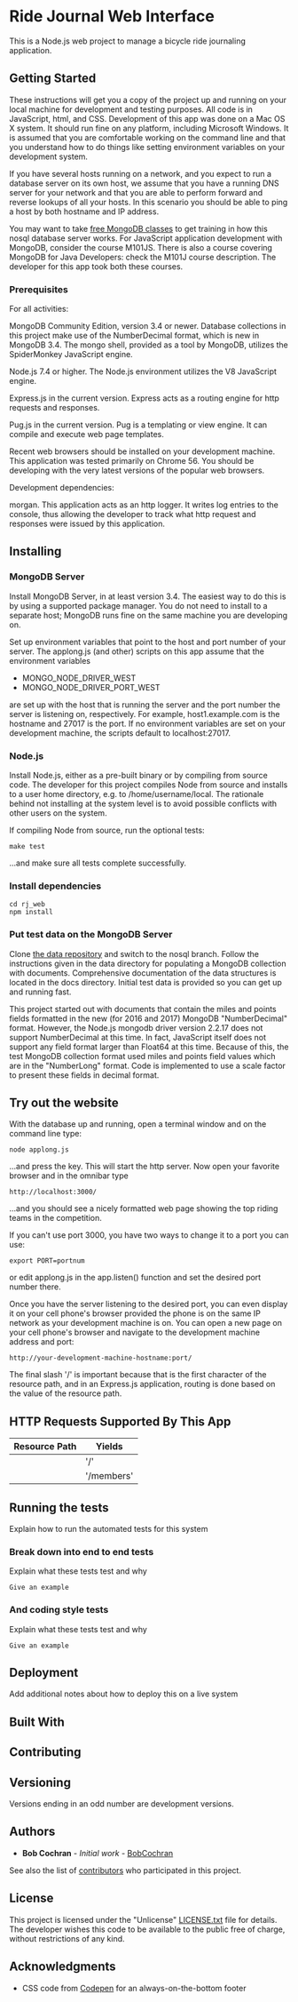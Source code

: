 # Ride Journal Web Interface

This is a Node.js web project to manage a bicycle ride journaling application.

## Getting Started

These instructions will get you a copy of the project up and running on your local machine for development and testing purposes. All code is in JavaScript, html, and CSS. Development of this app was done on a Mac OS X system. It should run fine on any platform, including Microsoft Windows. It is assumed that you are comfortable working on the command line and that you understand how to do things like setting environment variables on your development system.

If you have several hosts running on a network, and you expect to run a database server on its own host, we assume that you have a running DNS server for your network and that you are able to perform forward and reverse lookups of all your hosts. In this scenario you should be able to ping a host by both hostname and IP address.
 
 You may want to take [free MongoDB classes](https://university.mongodb.com/) to get training in how this nosql database server works. For JavaScript application development with MongoDB, consider the course M101JS. There is also a course covering MongoDB for Java Developers: check the M101J course description. The developer for this app took both these courses.

### Prerequisites

For all activities:

MongoDB Community Edition, version 3.4 or newer. Database collections in this project make use of the NumberDecimal format, which is new in MongoDB 3.4. The mongo shell, provided as a tool by MongoDB, utilizes the SpiderMonkey JavaScript engine.

Node.js 7.4 or higher. The Node.js environment utilizes the V8 JavaScript engine.

Express.js in the current version. Express acts as a routing engine for http requests and responses.

Pug.js in the current version. Pug is a templating or view engine. It can compile and execute web page templates.

Recent web browsers should be installed on your development machine. This application was tested primarily on Chrome 56. You should be developing with the very latest versions of the popular web browsers. 

Development dependencies:

morgan. This application acts as an http logger. It writes log entries to the console, thus allowing the developer to track what http request and responses were issued by this application. 

## Installing

### MongoDB Server

Install MongoDB Server, in at least version 3.4. The easiest way to do this is by using a supported package manager. You do not need to install to a separate host; MongoDB runs fine on the same machine you are developing on.

Set up environment variables that point to the host and port number of your server. The applong.js (and other) scripts on this app assume that the environment variables

* MONGO_NODE_DRIVER_WEST
* MONGO_NODE_DRIVER_PORT_WEST

are set up with the host that is running the server and the port number the server is listening on, respectively. For example, host1.example.com is the hostname and 27017 is the port. If no environment variables are set on your development machine, the scripts default to localhost:27017.

### Node.js

Install Node.js, either as a pre-built binary or by compiling from source code. The developer for this project compiles Node from source and installs to a user home directory, e.g. to /home/username/local. The rationale behind not installing at the system level is to avoid possible conflicts with other users on the system.

If compiling Node from source, run the optional tests: 

```
make test
```
...and make sure all tests complete successfully.

### Install dependencies

```
cd rj_web
npm install
```
### Put test data on the MongoDB Server
Clone [the data repository](https://github.com/BobCochran/freezingsaddles.git) and switch to the nosql branch. Follow the instructions given in the data directory for populating a MongoDB collection with documents. Comprehensive documentation of the data structures is located in the docs directory. Initial test data is provided so you can get up and running fast.

This project started out with documents that contain the miles and points fields formatted in the new (for 2016 and 2017) MongoDB "NumberDecimal" format. However, the Node.js mongodb driver version 2.2.17 does not support NumberDecimal at this time. In fact, JavaScript itself does not support any field format larger than Float64 at this time. Because of this, the test MongoDB collection format used miles and points field values which are in the "NumberLong" format. Code is implemented to use a scale factor to present these fields in decimal format.

## Try out the website
With the database up and running, open a terminal window and on the command line type:
```angular2html
node applong.js
```
...and press the <enter> key. This will start the http server. Now open your favorite browser and in the omnibar type
```angular2html
http://localhost:3000/
```
...and you should see a nicely formatted web page showing the top riding teams in the competition.

If you can't use port 3000, you have two ways to change it to a port you can use:
```angular2html
export PORT=portnum
```
or edit applong.js in the app.listen() function and set the desired port number there.
 
 Once you have the server listening to the desired port, you can even display it on your cell phone's browser provided the phone is on the same IP network as your development machine is on. You can open a new page on your cell phone's browser and navigate to the development machine address and port:
 ```angular2html
http://your-development-machine-hostname:port/
```
The final slash '/' is important because that is the first character of the resource path, and in an Express.js application, routing is done based on the value of the resource path.

## HTTP Requests Supported By This App
| Resource Path | Yields |
| --------------|--------|
     | '/'      | List of top 10 teams|
     | '/members' | List of members in each team|
## Running the tests

Explain how to run the automated tests for this system

### Break down into end to end tests

Explain what these tests test and why

```
Give an example
```

### And coding style tests

Explain what these tests test and why

```
Give an example
```

## Deployment

Add additional notes about how to deploy this on a live system

## Built With


## Contributing



## Versioning 

Versions ending in an odd number are development versions.
## Authors

* **Bob Cochran** - *Initial work* - [BobCochran](https://github.com/BobCochran)

See also the list of [contributors](https://github.com/rj_web/contributors) who participated in this project.

## License

This project is licensed under the "Unlicense" [LICENSE.txt](LICENSE.txt) file for details. The developer wishes this code to be available to the public free of charge, without restrictions of any kind. 

## Acknowledgments

* CSS code from [Codepen](https://codepen.io/cbracco/pen/zekgx) for an always-on-the-bottom footer 


